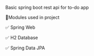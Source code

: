   Basic spring boot rest api for to-do app 
  
   :pencil:Modules used in project  
  
  :white_check_mark: Spring Web
  
  :white_check_mark: H2 Database
  
  :white_check_mark: Spring Data JPA


  
  

